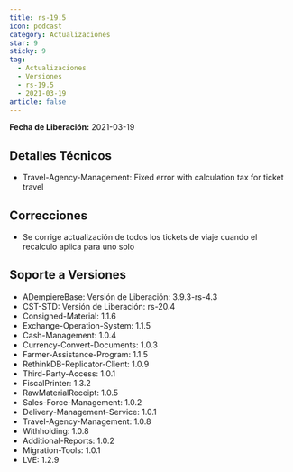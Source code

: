 ```yaml
---
title: rs-19.5
icon: podcast
category: Actualizaciones
star: 9
sticky: 9
tag:
  - Actualizaciones
  - Versiones
  - rs-19.5
  - 2021-03-19
article: false
---
```


**Fecha de Liberación:** 2021-03-19

## Detalles Técnicos

- Travel-Agency-Management: Fixed error with calculation tax for ticket travel

## Correcciones

- Se corrige actualización de todos los tickets de viaje cuando el recalculo aplica para uno solo

## Soporte a Versiones

- ADempiereBase: Versión de Liberación: 3.9.3-rs-4.3
- CST-STD: Versión de Liberación: rs-20.4
- Consigned-Material: 1.1.6
- Exchange-Operation-System: 1.1.5
- Cash-Management: 1.0.4
- Currency-Convert-Documents: 1.0.3
- Farmer-Assistance-Program: 1.1.5
- RethinkDB-Replicator-Client: 1.0.9
- Third-Party-Access: 1.0.1
- FiscalPrinter: 1.3.2
- RawMaterialReceipt: 1.0.5
- Sales-Force-Management: 1.0.2
- Delivery-Management-Service: 1.0.1
- Travel-Agency-Management: 1.0.8
- Withholding: 1.0.8
- Additional-Reports: 1.0.2
- Migration-Tools: 1.0.1
- LVE: 1.2.9
